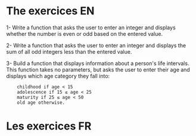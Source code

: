 # The exercices EN

1- Write a function that asks the user to enter an integer and displays whether the number is even or odd based on the entered value.

2- Write a function that asks the user to enter an integer and displays the sum of all odd integers less than the entered value.

3- Build a function that displays information about a person's life intervals. This function takes no parameters, but asks the user to enter their age and displays which age category they fall into:

        childhood if age < 15
        adolescence if 15 ≤ age < 25
        maturity if 25 ≤ age < 50
        old age otherwise.

# Les exercices FR
